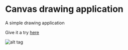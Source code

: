 # Canvas drawing application
A simple drawing application

Give it a try [here]

![alt tag](https://raw.github.com/pavermakov/canvas-drawing-app/master/iamges/preview.PNG)

[here]: <http://pavermakov.github.io/canvas-drawing-app/>
